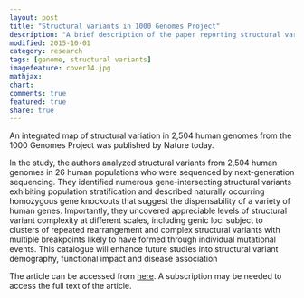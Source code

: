 ```yaml
---
layout: post
title: "Structural variants in 1000 Genomes Project"
description: "A brief description of the paper reporting structural variants detected in the 1000 Genomes Project."
modified: 2015-10-01
category: research
tags: [genome, structural variants]
imagefeature: cover14.jpg
mathjax: 
chart: 
comments: true
featured: true
share: true
---
```


An integrated map of structural variation in 2,504 human genomes from the 1000 Genomes Project was published by Nature today.

In the study, the authors analyzed structural variants from 2,504 human genomes in 26 human populations who were sequenced by next-generation sequencing. They identified numerous gene-intersecting structural variants exhibiting population stratification and described naturally occurring homozygous gene knockouts that suggest the dispensability of a variety of human genes. Importantly, they uncovered appreciable levels of structural variant complexity at different scales, including genic loci subject to clusters of repeated rearrangement and complex structural variants with multiple breakpoints likely to have formed through individual mutational events. This catalogue will enhance future studies into structural variant demography, functional impact and disease association

The article can be accessed from [here](http://www.nature.com/nature/journal/v526/n7571/full/nature15394.html). A subscription may be needed to access the full text of the article.

